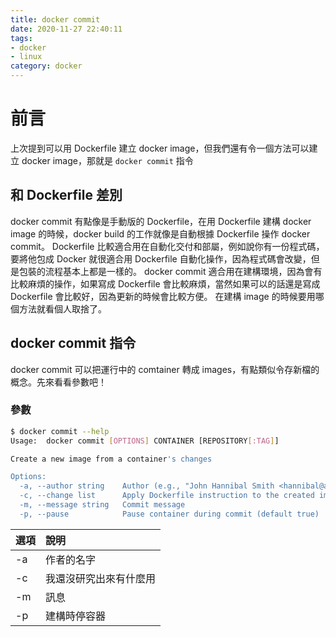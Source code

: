 ```yaml
---
title: docker commit
date: 2020-11-27 22:40:11
tags:
- docker
- linux
category: docker
---
```


# 前言
上次提到可以用 Dockerfile 建立 docker image，但我們還有令一個方法可以建立 docker image，那就是 `docker commit` 指令

## 和 Dockerfile 差別
docker commit 有點像是手動版的 Dockerfile，在用 Dockerfile 建構 docker image 的時候，docker build 的工作就像是自動根據 Dockerfile 操作 docker commit。
Dockerfile 比較適合用在自動化交付和部屬，例如說你有一份程式碼，要將他包成 Docker 就很適合用 Dockerfile 自動化操作，因為程式碼會改變，但是包裝的流程基本上都是一樣的。
docker commit 適合用在建構環境，因為會有比較麻煩的操作，如果寫成 Dockerfile 會比較麻煩，當然如果可以的話還是寫成 Dockerfile 會比較好，因為更新的時候會比較方便。
在建構 image 的時候要用哪個方法就看個人取捨了。

## docker commit 指令
docker commit 可以把運行中的 comtainer 轉成 images，有點類似令存新檔的概念。先來看看參數吧！

### 參數
```bash
$ docker commit --help
Usage:	docker commit [OPTIONS] CONTAINER [REPOSITORY[:TAG]]

Create a new image from a container's changes

Options:
  -a, --author string    Author (e.g., "John Hannibal Smith <hannibal@a-team.com>")
  -c, --change list      Apply Dockerfile instruction to the created image
  -m, --message string   Commit message
  -p, --pause            Pause container during commit (default true)
```

| 選項 | 說明                   |
| :--- | :---                   |
| -a   | 作者的名字             |
| -c   | 我還沒研究出來有什麼用 |
| -m   | 訊息                   |
| -p   | 建構時停容器           |
